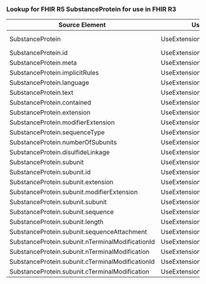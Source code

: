 ### Lookup for FHIR R5 SubstanceProtein for use in FHIR R3

| Source Element | Usage | Target |
| -------------- | ----- | ------ |
| SubstanceProtein | UseExtension | http://hl7.org/fhir/5.0/StructureDefinition/extension-SubstanceProtein |
| SubstanceProtein.id | UseExtensionFromAncestor | - |
| SubstanceProtein.meta | UseExtensionFromAncestor | - |
| SubstanceProtein.implicitRules | UseExtensionFromAncestor | - |
| SubstanceProtein.language | UseExtensionFromAncestor | - |
| SubstanceProtein.text | UseExtensionFromAncestor | - |
| SubstanceProtein.contained | UseExtensionFromAncestor | - |
| SubstanceProtein.extension | UseExtensionFromAncestor | - |
| SubstanceProtein.modifierExtension | UseExtensionFromAncestor | - |
| SubstanceProtein.sequenceType | UseExtensionFromAncestor | - |
| SubstanceProtein.numberOfSubunits | UseExtensionFromAncestor | - |
| SubstanceProtein.disulfideLinkage | UseExtensionFromAncestor | - |
| SubstanceProtein.subunit | UseExtensionFromAncestor | - |
| SubstanceProtein.subunit.id | UseExtensionFromAncestor | - |
| SubstanceProtein.subunit.extension | UseExtensionFromAncestor | - |
| SubstanceProtein.subunit.modifierExtension | UseExtensionFromAncestor | - |
| SubstanceProtein.subunit.subunit | UseExtensionFromAncestor | - |
| SubstanceProtein.subunit.sequence | UseExtensionFromAncestor | - |
| SubstanceProtein.subunit.length | UseExtensionFromAncestor | - |
| SubstanceProtein.subunit.sequenceAttachment | UseExtensionFromAncestor | - |
| SubstanceProtein.subunit.nTerminalModificationId | UseExtensionFromAncestor | - |
| SubstanceProtein.subunit.nTerminalModification | UseExtensionFromAncestor | - |
| SubstanceProtein.subunit.cTerminalModificationId | UseExtensionFromAncestor | - |
| SubstanceProtein.subunit.cTerminalModification | UseExtensionFromAncestor | - |
